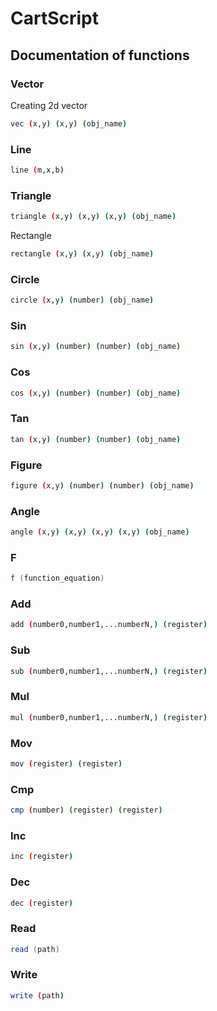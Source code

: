 # CartScript
## Documentation of functions

### Vector
Creating 2d vector
```sh
vec (x,y) (x,y) (obj_name)            
```
### Line 
```sh
line (m,x,b)            
```
### Triangle 
```sh
triangle (x,y) (x,y) (x,y) (obj_name)            
```
Rectangle 
```sh
rectangle (x,y) (x,y) (obj_name)            
```
### Circle 
```sh
circle (x,y) (number) (obj_name)            
```
### Sin 
```sh
sin (x,y) (number) (number) (obj_name)            
```
### Cos 
```sh
cos (x,y) (number) (number) (obj_name)          
```
### Tan
```sh
tan (x,y) (number) (number) (obj_name)           
```
### Figure 
```sh
figure (x,y) (number) (number) (obj_name)            
```
### Angle 
```sh
angle (x,y) (x,y) (x,y) (x,y) (obj_name)            
```
### F 
```c#
f (function_equation)            
```
### Add
```sh
add (number0,number1,...numberN,) (register)            
```
### Sub 
```sh
sub (number0,number1,...numberN,) (register)              
```
### Mul 
```sh
mul (number0,number1,...numberN,) (register)                 
```
### Mov 
```sh
mov (register) (register)           
```
### Cmp 
```sh
cmp (number) (register) (register)             
```
### Inc 
```sh
inc (register)          
```
### Dec 
```sh
dec (register)         
```
### Read
```c#
read (path)          
```
### Write
```sh
write (path)          
```
